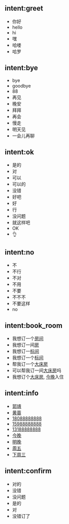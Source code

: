 ## intent:greet
- 你好
- hello
- hi
- 嘿
- 哈喽
- 哈罗

## intent:bye
- bye
- goodbye
- 88
- 再见
- 晚安
- 拜拜
- 再会
- 慢走
- 明天见
- 一会儿再聊

## intent:ok
- 是的
- 对
- 可以
- 可以的
- 没错
- 好吧
- 好
- 行
- 没问题
- 就这样吧
- OK
- 👌


## intent:no
- 不
- 不行
- 不对
- 不用
- 不要
- 不不不
- 不要这样
- no 


## intent:book_room
- 我想订一个[房间](room_type)
- 我想订一间[房](room_type)
- 我想订一[标间](room_type)
- 我想订一个[标间](room_type)
- 帮我订一个[大床房](room_type)
- 可以帮我订一间[大床房](room_type)吗
- 我想订个[大床房](room_type), [今晚](checkin_time)入住

## intent:info
- [郭靖](guest_name)
- [黄蓉](guest_name)
- [18088888888](guest_phone_number)
- [15988888888](guest_phone_number)
- [13188888888](guest_phone_number)
- [今晚](checkin_time)
- [明晚](checkin_time)
- [周五](checkin_time)
- [下周三](checkin_time)

## intent:confirm
- 对的
- 没错
- 没问题
- 是的
- 对
- 没错订了
